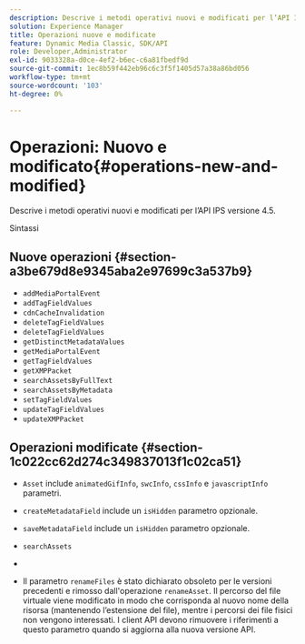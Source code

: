 ```yaml
---
description: Descrive i metodi operativi nuovi e modificati per l’API IPS versione 4.5.
solution: Experience Manager
title: Operazioni nuove e modificate
feature: Dynamic Media Classic, SDK/API
role: Developer,Administrator
exl-id: 9033328a-d0ce-4ef2-b6ec-c6a81fbedf9d
source-git-commit: 1ec8b59f442eb96c6c3f5f1405d57a38a86bd056
workflow-type: tm+mt
source-wordcount: '103'
ht-degree: 0%

---
```


# Operazioni: Nuovo e modificato{#operations-new-and-modified}

Descrive i metodi operativi nuovi e modificati per l’API IPS versione 4.5.

Sintassi

## Nuove operazioni {#section-a3be679d8e9345aba2e97699c3a537b9}

* `addMediaPortalEvent`
* `addTagFieldValues`
* `cdnCacheInvalidation`
* `deleteTagFieldValues`
* `deleteTagFieldValues`
* `getDistinctMetadataValues`
* `getMediaPortalEvent`
* `getTagFieldValues`
* `getXMPPacket`
* `searchAssetsByFullText`
* `searchAssetsByMetadata`
* `setTagFieldValues`
* `updateTagFieldValues`
* `updateXMPPacket`

## Operazioni modificate {#section-1c022cc62d274c349837013f1c02ca51}

* `Asset` include  `animatedGifInfo`,  `swcInfo`,  `cssInfo` e  `javascriptInfo` parametri.

* `createMetadataField` include un  `isHidden` parametro opzionale.

* `saveMetadataField` include un  `isHidden` parametro opzionale.

* `searchAssets`
* 
* Il parametro `renameFiles` è stato dichiarato obsoleto per le versioni precedenti e rimosso dall&#39;operazione `renameAsset`. Il percorso del file virtuale viene modificato in modo che corrisponda al nuovo nome della risorsa (mantenendo l’estensione del file), mentre i percorsi dei file fisici non vengono interessati. I client API devono rimuovere i riferimenti a questo parametro quando si aggiorna alla nuova versione API.
